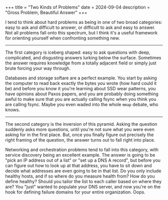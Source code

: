 +++
title = "Two Kinds of Problems"
date = 2024-09-04
description = "Gross Problem, Beautiful Answer"
+++

I tend to think about hard problems as being in one of two broad categories:
easy to ask and difficult to answer, or difficult to ask and easy to answer. Not
all problems fall onto this spectrum, but I think it's a useful framework for
orienting yourself when confronting something new.

---

The first category is iceberg shaped: easy to ask questions with deep,
complicated, and disgusting answers lurking below the surface. Sometimes the
answer requires knowledge from a totally adjacent field or simply just brute
forcing your way through.

Databases and storage softare are a perfect example. You start by asking the
computer to read back exactly the bytes you wrote (how hard could it be) and
before you know it you're learning about SSD wear patterns, you have opinions
about Paxos papers, and you are probably doing something awful to make sure that
you are actually calling fsync when you think you are calling fsync. Maybe you
even waded into the whole `mmap` debate, who knows.

---

The second category is the inversion of this pyramid. Asking the question
suddenly asks more questions, until you're not sure what you were even asking
for in the first place. But, once you finally figure out precisely the right
framing of the question, the answer turns out to fall right into place.

Networking and orchestration problems tend to fall into this category, with
service discovery being an excellent example. The answer is going to be "pick
an IP address out of a list" or "set up a DNS A record", but before you can
figure out how to look up at that address, you have to sit down and decide what
addresses are even going to be in that list. Do you only include healthy hosts,
and if so where do you measure health from? How do you define healthy? Should
you tailor the list to each caller based on where they are? You "just" wanted
to populate your DNS server, and now you're on the hook for defining failure
domains for your entire organization. Oops.

